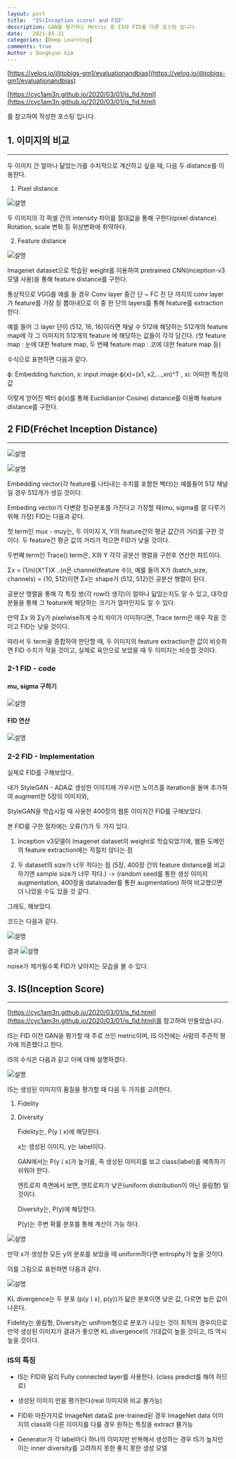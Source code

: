 ```yaml
---
layout: post
title:  "IS(Inception score) and FID" 
description: GAN을 평가하는 Metric 중 IS와 FID를 다룬 포스팅 입니다.
date:   2021-05-31
categories: [Deep Learning]
comments: true
Author : Dongkyun kim
---
```


[https://velog.io/@tobigs-gm1/evaluationandbias](https://velog.io/@tobigs-gm1/evaluationandbias)

[https://cyc1am3n.github.io/2020/03/01/is_fid.html](https://cyc1am3n.github.io/2020/03/01/is_fid.html)

를 참고하여 작성한 포스팅 입니다.


## 1. 이미지의 비교
---
두 이미지 간 얼마나 닮았는가를 수치적으로 계산하고 싶을 때, 다음 두 distance를 이용한다.

1. Pixel distance

![설명](/assets/img/Deep_learning/210531/1.PNG)

두 이미지의 각 픽셀 간의 intensity 차이를 절대값을 통해 구한다(pixel distance). Rotation, scale 변화 등 위상변화에 취약하다.  


2. Feature distance

![설명](/assets/img/Deep_learning/210531/2.PNG)

Imagenet dataset으로 학습된 weight를 이용하여 pretrained CNN(inception-v3 모델 사용)을 통해 feature distance를 구한다. 

통상적으로 VGG를 예를 들 경우 Conv layer 중간 단 ~ FC 전 단 까지의 conv layer가 feature를 가장 잘 뽑아내므로 이 중 한 단의 layers를 통해 feature를 extraction 한다.

예를 들어 그 layer 단이 (512, 16, 16)이라면 채널 수 512에 해당하는 512개의 feature map에 각 그 이미지의 512개의 feature 에 해당하는 값들이 각각 담긴다. (첫 feature map : 눈에 대한 feature map, 두 번째 feature map : 코에 대한 feature map 등)

수식으로 표현하면 다음과 같다.

ϕ: Embedding function, x: input image
ϕ(x)=(x1, x2,...,xn)^T
, xi: 어떠한 특징의 값

이렇게 얻어진 벡터 ϕ(x)를 통해 Euclidian(or Cosine) distance를 이용해 feature distance를 구한다.

## 2 FID(Fréchet Inception Distance)
---

![설명](/assets/img/Deep_learning/210531/3.PNG)

![설명](/assets/img/Deep_learning/210531/4.PNG)

Embedding vector(각 feature를 나타내는 수치를 포함한 벡터)는 예를들어 512 채널일 경우 512개가 생길 것이다.

Embeding vector가 다변량 정규분포를 가진다고 가정할 때(mu, sigma를 잘 다루기 위해 가정) FID는 다음과 같다.

첫 term인 mux - muy는, 두 이미지 X, Y의 feature간의 평균 값간의 거리를 구한 것이다.
두 feature간 평균 값의 거리가 적으면 FID가 낮을 것이다.

두번째 term인 Trace() term은, X와 Y 각각 공분산 행렬을 구한후 연산한 파트이다.

Σx = (1/n)(X^T)X ..(n은 channel(feature 수)), 예를 들어 X가 (batch_size, channels) = (10, 512)이면  Σx는 shape가 (512, 512)인 공분산 행렬이 된다.

공분산 행렬을 통해 각 특징 쌍(각 row라 생각)이 얼마나 닮았는지도 알 수 있고, 대각성분들을 통해 그 feature에 해당하는 크기가 얼마인지도 알 수 있다.

만약  Σx 와 Σy가 pixelwise하게 수치 차이가 미미하다면, Trace term은 매우 작을 것이고 FID는 낮을 것이다.

따라서 두 term을 종합하여 판단할 때, 두 이미지의 feature extraction한 값이 비슷하면 FID 수치가 작을 것이고, 실제로 육안으로 보았을 때 두 이미지는 비슷할 것이다.

### 2-1 FID - code

#### mu, sigma 구하기

![설명](/assets/img/Deep_learning/210531/6.PNG)


#### FID 연산
![설명](/assets/img/Deep_learning/210531/5.PNG)


### 2-2 FID - Implementation

실제로 FID를 구해보았다.

내가 StyleGAN - ADA로 생성한 이미지에 가우시안 노이즈를 iteration을 돌며 추가하여 augment한 5장의 이미지와,

StyleGAN을 학습시킬 때 사용한 400장의 웹툰 이미지간 FID를 구해보았다.

본 FID를 구한 절차에는 오류(?)가 두 가지 있다.

1. Inception v3모델이 Imagenet dataset의 weight로 학습되었기에, 웹툰 도메인의 feature extraction에는 적절치 않다는 점

2. 두 dataset의 size가 너무 적다는 점 (5장, 400장 간의 feature distance를 비교하기엔 sample size가 너무 작다.) -> (random seed를 통한 생성 이미지 augmentation, 400장을 dataloader를 통한 augmentation) 하여 비교했으면 더 나았을 수도 있을 것 같다.


그래도, 해보았다. 

코드는 다음과 같다.

![설명](/assets/img/Deep_learning/210531/7.PNG)


결과
![설명](/assets/img/Deep_learning/210531/FID_400.PNG)

noise가 제거될수록 FID가 낮아지는 모습을 볼 수 있다.

## 3. IS(Inception Score)
---

[https://cyc1am3n.github.io/2020/03/01/is_fid.html](https://cyc1am3n.github.io/2020/03/01/is_fid.html)를 참고하여 만들었습니다.

IS는 FID 이전 GAN을 평가할 때 주로 쓰인 metric이며, IS 이전에는 사람의 주관적 평가에 의존했다고 한다.

IS의 수식은 다음과 같고 이에 대해 설명하겠다.

![설명](/assets/img/Deep_learning/210531/8.PNG)


IS는 생성된 이미지의 품질을 평가할 때 다음 두 가지를 고려한다.

1. Fidelity

2. Diversity

    Fidelity는, P(yㅣx)에 해당한다.

    x는 생성된 이미지, y는 label이다.

    GAN에서는 P(yㅣx)가 높기를, 즉 생성된 이미지를 보고 class(label)를 예측하기 쉬워야 한다.

    엔트로피 측면에서 보면, 엔트로피가 낮은(uniform distribution이 아닌 쏠림형) 일 것이다.

    Diversity는, P(y)에 해당한다.

    P(y)는 주변 확률 분포를 통해 계산이 가능 하다.

![설명](/assets/img/Deep_learning/210531/9.PNG)

만약 x가 생성한 모든 y의 분포를 보았을 때 uniform하다면 entrophy가 높을 것이다.

이를 그림으로 표현하면 다음과 같다.


![설명](/assets/img/Deep_learning/210531/10.PNG)

KL divergence는 두 분포 (p(yㅣx), p(y))가 닮은 분포이면 낮은 값, 다르면 높은 값이 나온다.

Fidelity는 쏠림형, Diversity는 unifrom형으로 분포가 나오는 것이 최적의 경우이므로 만약 생성된 이미지가 결과가 좋으면 KL divergence의 기대값이 높을 것이고, IS 역시 높을 것이다.

### IS의 특징
* IS는 FID와 달리 Fully connected layer를 사용한다. (class predict를 해야 하므로)

* 생성된 이미지 만을 평가한다(real 이미지와 비교 불가능)

* FID와 마찬가지로 ImageNet data로 pre-trained된 경우 ImageNet data 이미지의 class와 다른 이미지를 다룰 경우 원하는 특징을 extract 불가능

* Generator가 각 label마다 하나의 이미지만 반복해서 생성하는 경우 IS가 높지만 이는 inner diversity를 고려하지 못한 좋지 못한 생성 모델








